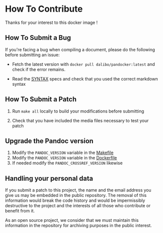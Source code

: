 # How To Contribute

Thanks for your interest to this docker image !


How To Submit a Bug
-------------------------------------------------------------------------------

If you're facing a bug when compiling a document, please do the following
before submitting an issue:

* Fetch the latest version with ``docker pull dalibo/pandocker:latest``
  and check if the error remains.

* Read the [SYNTAX](SYNTAX.md) specs and check that you used the correct
  markdown syntax


How To Submit a Patch
-------------------------------------------------------------------------------

1. Run `make all` locally to build your modifications before submitting

2. Check that you have included the media files necessary to test your patch

Upgrade the Pandoc version
-------------------------------------------------------------------------------

1. Modify the `PANDOC_VERSION` variable in the [Makefile](Makefile)
2. Modify the `PANDOC_VERSION` variable in the [Dockerfile](Dockerfile)
3. If needed modify the `PANDOC_CROSSREF_VERSION` likewise

Handling your personal data
-------------------------------------------------------------------------------

If you submit a patch to this project, the name and the email address you give
us may be embedded in the public repository. The removal of this information
would break the code history and would be impermissibly destructive to the
project and the interests of all those who contribute or benefit from it.

As an open source project, we consider that we must maintain this information
in the repository for archiving purposes in the public interest.

